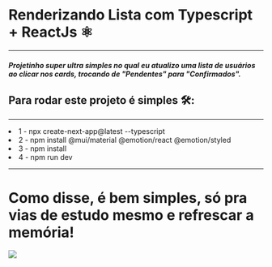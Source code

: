 <h1>Renderizando Lista com Typescript + ReactJs ⚛️</h1>
<hr>
<h5>Projetinho super ultra simples no qual eu atualizo uma lista de usuários ao clicar nos cards, trocando de "Pendentes" para "Confirmados".</h5>
<h2>Para rodar este projeto é simples 🛠:</h2>
<hr>
<li>
  1 - npx create-next-app@latest --typescript
</li>
<li>
  2 - npm install @mui/material @emotion/react @emotion/styled
</li>
<li>
  3 - npm install
</li>
<li>
  4 - npm run dev
</li>
<hr>
<h1>Como disse, é bem simples, só pra vias de estudo mesmo e refrescar a memória!</h1>
<img src="https://user-images.githubusercontent.com/88629170/236115427-05178f43-1813-46ab-a458-101d78d247db.png" />

